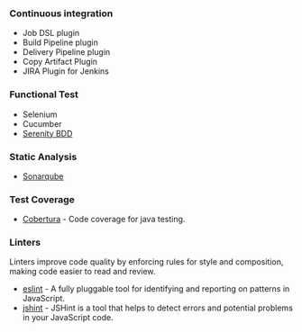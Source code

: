 ### Continuous integration

- Job DSL plugin
- Build Pipeline plugin
- Delivery Pipeline plugin
- Copy Artifact Plugin
- JIRA Plugin for Jenkins

### Functional Test

- Selenium
- Cucumber
- [Serenity BDD](http://www.thucydides.info/#/)

### Static Analysis

- [Sonarqube](https://sonarqube.org)

### Test Coverage

- [Cobertura](https://cobertura.github.io/cobertura/) - Code coverage for java testing.


### Linters

Linters improve code quality by enforcing rules for style and composition, making code easier to read and review.

- [eslint](https://github.com/eslint/eslint) - A fully pluggable tool for identifying and reporting on patterns in JavaScript.
- [jshint](https://github.com/jshint/jshint) - JSHint is a tool that helps to detect errors and potential problems in your JavaScript code.
